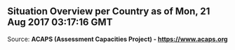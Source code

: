 ## Situation Overview per Country as of Mon, 21 Aug 2017 03:17:16 GMT

Source: **ACAPS (Assessment Capacities Project) - https://www.acaps.org**